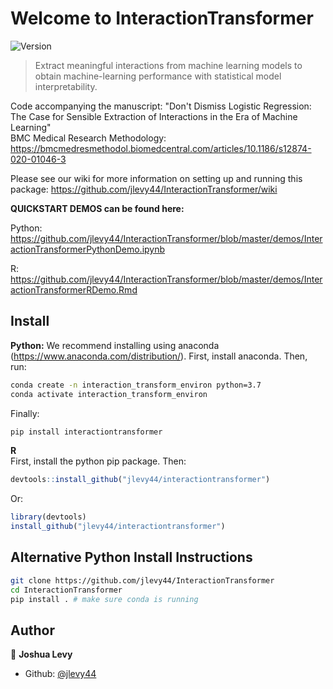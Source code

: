# Welcome to InteractionTransformer
![Version](https://img.shields.io/badge/version-0.1-blue.svg?cacheSeconds=2592000)

> Extract meaningful interactions from machine learning models to obtain machine-learning performance with statistical model interpretability.

Code accompanying the manuscript: "Don't Dismiss Logistic Regression: The Case for Sensible Extraction of Interactions in the Era of Machine Learning"  
BMC Medical Research Methodology: https://bmcmedresmethodol.biomedcentral.com/articles/10.1186/s12874-020-01046-3

Please see our wiki for more information on setting up and running this package: https://github.com/jlevy44/InteractionTransformer/wiki

**QUICKSTART DEMOS can be found here:**

Python: https://github.com/jlevy44/InteractionTransformer/blob/master/demos/InteractionTransformerPythonDemo.ipynb

R: https://github.com/jlevy44/InteractionTransformer/blob/master/demos/InteractionTransformerRDemo.Rmd

## Install

**Python:**
We recommend installing using anaconda (https://www.anaconda.com/distribution/).
First, install anaconda. Then, run:
```sh
conda create -n interaction_transform_environ python=3.7
conda activate interaction_transform_environ
```
Finally:
```sh
pip install interactiontransformer
```

**R**  
First, install the python pip package. Then:
```R
devtools::install_github("jlevy44/interactiontransformer")
```
Or:
```R
library(devtools)
install_github("jlevy44/interactiontransformer")
```

## Alternative Python Install Instructions

```sh
git clone https://github.com/jlevy44/InteractionTransformer
cd InteractionTransformer
pip install . # make sure conda is running
```

## Author

👤 **Joshua Levy**

* Github: [@jlevy44](https://github.com/jlevy44)
